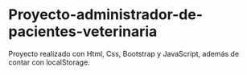 # Proyecto-administrador-de-pacientes-veterinaria

Proyecto realizado con Html, Css, Bootstrap y JavaScript, además de contar con localStorage.
